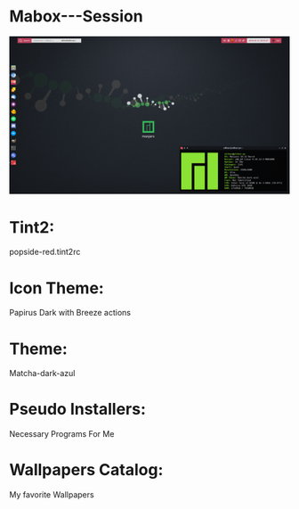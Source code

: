 # Mabox---Session

<p align="center">
  <img src="wallpaper.jpg" width="1200"/>
</p>

# Tint2:

popside-red.tint2rc

# Icon Theme:

Papirus Dark with Breeze actions

# Theme:

Matcha-dark-azul

# Pseudo Installers:

Necessary Programs For Me

# Wallpapers Catalog:

My favorite Wallpapers



